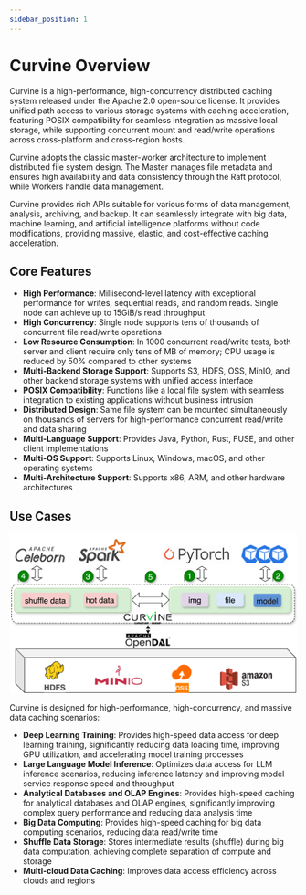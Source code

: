 ```yaml
---
sidebar_position: 1
---
```


# Curvine Overview

Curvine is a high-performance, high-concurrency distributed caching system released under the Apache 2.0 open-source license. It provides unified path access to various storage systems with caching acceleration, featuring POSIX compatibility for seamless integration as massive local storage, while supporting concurrent mount and read/write operations across cross-platform and cross-region hosts.

Curvine adopts the classic master-worker architecture to implement distributed file system design. The Master manages file metadata and ensures high availability and data consistency through the Raft protocol, while Workers handle data management.

Curvine provides rich APIs suitable for various forms of data management, analysis, archiving, and backup. It can seamlessly integrate with big data, machine learning, and artificial intelligence platforms without code modifications, providing massive, elastic, and cost-effective caching acceleration.

## Core Features

- **High Performance**: Millisecond-level latency with exceptional performance for writes, sequential reads, and random reads. Single node can achieve up to 15GiB/s read throughput
- **High Concurrency**: Single node supports tens of thousands of concurrent file read/write operations
- **Low Resource Consumption**: In 1000 concurrent read/write tests, both server and client require only tens of MB of memory; CPU usage is reduced by 50% compared to other systems
- **Multi-Backend Storage Support**: Supports S3, HDFS, OSS, MinIO, and other backend storage systems with unified access interface
- **POSIX Compatibility**: Functions like a local file system with seamless integration to existing applications without business intrusion
- **Distributed Design**: Same file system can be mounted simultaneously on thousands of servers for high-performance concurrent read/write and data sharing
- **Multi-Language Support**: Provides Java, Python, Rust, FUSE, and other client implementations
- **Multi-OS Support**: Supports Linux, Windows, macOS, and other operating systems
- **Multi-Architecture Support**: Supports x86, ARM, and other hardware architectures

## Use Cases

![curvine-scene](./img/curvine-scene.png)

Curvine is designed for high-performance, high-concurrency, and massive data caching scenarios:

- **Deep Learning Training**: Provides high-speed data access for deep learning training, significantly reducing data loading time, improving GPU utilization, and accelerating model training processes
- **Large Language Model Inference**: Optimizes data access for LLM inference scenarios, reducing inference latency and improving model service response speed and throughput
- **Analytical Databases and OLAP Engines**: Provides high-speed caching for analytical databases and OLAP engines, significantly improving complex query performance and reducing data analysis time
- **Big Data Computing**: Provides high-speed caching for big data computing scenarios, reducing data read/write time
- **Shuffle Data Storage**: Stores intermediate results (shuffle) during big data computation, achieving complete separation of compute and storage
- **Multi-cloud Data Caching**: Improves data access efficiency across clouds and regions